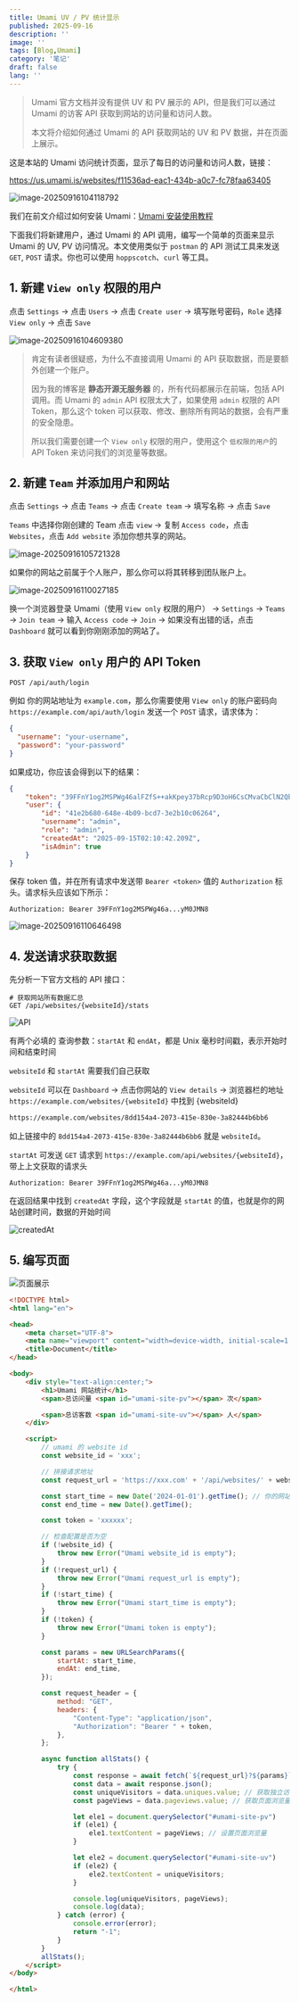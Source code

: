 ```yaml
---
title: Umami UV / PV 统计显示 
published: 2025-09-16
description: ''
image: ''
tags: [Blog,Umami]
category: '笔记'
draft: false 
lang: ''
---
```


> Umami 官方文档并没有提供 UV 和 PV 展示的 API，但是我们可以通过 Umami 的访客 API 获取到网站的访问量和访问人数。
>
> 本文将介绍如何通过 Umami 的 API 获取网站的 UV 和 PV 数据，并在页面上展示。



这是本站的 Umami 访问统计页面，显示了每日的访问量和访问人数，链接：

https://us.umami.is/websites/f11536ad-eac1-434b-a0c7-fc78faa63405

![image-20250916104118792](../assets/images/image-20250916104118792.png)

我们在前文介绍过如何安装 Umami：[Umami 安装使用教程](https://blog.ovvv.top/posts/f7a090e6/)

下面我们将新建用户，通过 Umami 的 API 调用，编写一个简单的页面来显示 Umami 的 UV, PV 访问情况。本文使用类似于 `postman` 的 API 测试工具来发送 `GET`, `POST` 请求。你也可以使用 `hoppscotch`、`curl` 等工具。

## 1. 新建 `View only` 权限的用户

点击 `Settings` -> 点击 `Users` -> 点击 `Create user` -> 填写账号密码，`Role` 选择 `View only` -> 点击 `Save`

![image-20250916104609380](../assets/images/image-20250916104609380.png)

> 
>
> 肯定有读者很疑惑，为什么不直接调用 Umami 的 API 获取数据，而是要额外创建一个账户。
>
> 因为我的博客是 **静态开源无服务器** 的，所有代码都展示在前端，包括 API 调用。而 Umami 的 `admin` API 权限太大了，如果使用 `admin` 权限的 API Token，那么这个 token 可以获取、修改、删除所有网站的数据，会有严重的安全隐患。
>
> 所以我们需要创建一个 `View only` 权限的用户，使用这个 `低权限的用户`的 API Token 来访问我们的浏览量等数据。

## 2. 新建 `Team` 并添加用户和网站

点击 `Settings` -> 点击 `Teams` -> 点击 `Create team` -> 填写名称 -> 点击 `Save`

`Teams` 中选择你刚创建的 Team 点击 `view` -> 复制 `Access code`，点击 `Websites`，点击 `Add website` 添加你想共享的网站。

![image-20250916105721328](../assets/images/image-20250916105721328.png)

如果你的网站之前属于个人账户，那么你可以将其转移到团队账户上。

![image-20250916110027185](../assets/images/image-20250916110027185.png)

换一个浏览器登录 Umami（使用 `View only` 权限的用户） -> `Settings` -> `Teams` -> `Join team` -> 输入 `Access code` -> `Join` -> 如果没有出错的话，点击 `Dashboard` 就可以看到你刚刚添加的网站了。

## 3. 获取 `View only` 用户的 API Token

```apl
POST /api/auth/login
```

例如 你的网站地址为 `example.com`，那么你需要使用 `View only` 的账户密码向 `https://example.com/api/auth/login` 发送一个 `POST` 请求，请求体为：

```json
{
  "username": "your-username",
  "password": "your-password"
}
```

如果成功，你应该会得到以下的结果：

```JSON
{
    "token": "39FFnY1og2MSPWg46alFZfS++akKpey37bRcp9D3oH6CsCMvaCbClN2Qbqq0QhUyZBD1FlHQ9UzUwYOS+J0JKSYnOR7SjftGEuCGj+QBY9RFHxJQBJtpZJmtBvodjgsY0ov8e3jLIClNsfyAecZ3RDXnarsZt+hZwRAFL+5WlOShQP1Bg6e6UyJuUD7f/NWfU94C0ZKYkAgg3b66ATWnkh23UuM3LP3EyYBiQXX3T2PmtN5gSFf7XkS0yRLOP4OCkKUn15j6KzGWHkFsWalwfIz3yECPdZgEWZyDtAnxB5i52N/+t9XIdiR2TDy1LpNj7h7D/dgfue6YO9U5akCauecGniXD7ZPdP1awPvXC/oOLl8TzQCuL+yM0JMN8",
    "user": {
        "id": "41e2b680-648e-4b09-bcd7-3e2b10c06264",
        "username": "admin",
        "role": "admin",
        "createdAt": "2025-09-15T02:10:42.209Z",
        "isAdmin": true
    }
}
```

保存 token 值，并在所有请求中发送带 `Bearer <token>` 值的 `Authorization` 标头。请求标头应该如下所示：

```apl
Authorization: Bearer 39FFnY1og2MSPWg46a...yM0JMN8
```

![image-20250916110646498](../assets/images/image-20250916110646498.png)

## 4. 发送请求获取数据

先分析一下官方文档的 API 接口：

```API
# 获取网站所有数据汇总
GET /api/websites/{websiteId}/stats
```

![API](../assets/images/v2-3c570a96d2d263c81415fea5a97a94fd_1440w.webp)

有两个必填的 查询参数：`startAt` 和 `endAt`，都是 Unix 毫秒时间戳，表示开始时间和结束时间

`websiteId` 和 `startAt` 需要我们自己获取

`websiteId` 可以在 `Dashboard` -> 点击你网站的 `View details` -> 浏览器栏的地址 `https://example.com/websites/{websiteId}` 中找到 {websiteId}

```html
https://example.com/websites/8dd154a4-2073-415e-830e-3a82444b6bb6
```

如上链接中的 `8dd154a4-2073-415e-830e-3a82444b6bb6` 就是 `websiteId`。

`startAt` 可发送 `GET` 请求到 `https://example.com/api/websites/{websiteId}`，带上上文获取的请求头

```apl
Authorization: Bearer 39FFnY1og2MSPWg46a...yM0JMN8
```

在返回结果中找到 `createdAt` 字段，这个字段就是 `startAt` 的值，也就是你的网站创建时间，数据的开始时间

![createdAt](../assets/images/v2-0f39fd39907c3d7bd911395ba890d82e_1440w.webp)

##  5. 编写页面

![页面展示](../assets/images/v2-c07238914da7b6773ee1d26f03ace7f0_1440w.webp)

```html
<!DOCTYPE html>
<html lang="en">

<head>
    <meta charset="UTF-8">
    <meta name="viewport" content="width=device-width, initial-scale=1.0">
    <title>Document</title>
</head>

<body>
    <div style="text-align:center;">
        <h1>Umami 网站统计</h1>
        <span>总访问量 <span id="umami-site-pv"></span> 次</span>

        <span>总访客数 <span id="umami-site-uv"></span> 人</span>
    </div>

    <script>
        // umami 的 website id
        const website_id = 'xxx';

        // 拼接请求地址
        const request_url = 'https://xxx.com' + '/api/websites/' + website_id + '/stats';

        const start_time = new Date('2024-01-01').getTime(); // 你的网站创建时间
        const end_time = new Date().getTime();

        const token = 'xxxxxx';

        // 检查配置是否为空
        if (!website_id) {
            throw new Error("Umami website_id is empty");
        }
        if (!request_url) {
            throw new Error("Umami request_url is empty");
        }
        if (!start_time) {
            throw new Error("Umami start_time is empty");
        }
        if (!token) {
            throw new Error("Umami token is empty");
        }

        const params = new URLSearchParams({
            startAt: start_time,
            endAt: end_time,
        });

        const request_header = {
            method: "GET",
            headers: {
                "Content-Type": "application/json",
                "Authorization": "Bearer " + token,
            },
        };

        async function allStats() {
            try {
                const response = await fetch(`${request_url}?${params}`, request_header);
                const data = await response.json();
                const uniqueVisitors = data.uniques.value; // 获取独立访客数
                const pageViews = data.pageviews.value; // 获取页面浏览量

                let ele1 = document.querySelector("#umami-site-pv")
                if (ele1) {
                    ele1.textContent = pageViews; // 设置页面浏览量
                }

                let ele2 = document.querySelector("#umami-site-uv")
                if (ele2) {
                    ele2.textContent = uniqueVisitors;
                }

                console.log(uniqueVisitors, pageViews);
                console.log(data);
            } catch (error) {
                console.error(error);
                return "-1";
            }
        }
        allStats();
    </script>
</body>

</html>
```

